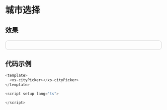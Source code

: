 # 城市选择

## 效果

<div style="padding:1em; border:1px solid #ccc;border-radius:10px;margin-top:20px;">
   <xs-cityPicker></xs-cityPicker>
</div>

## 代码示例

```js
<template>
  <xs-cityPicker></xs-cityPicker>
</template>

<script setup lang="ts">

</script>
```
